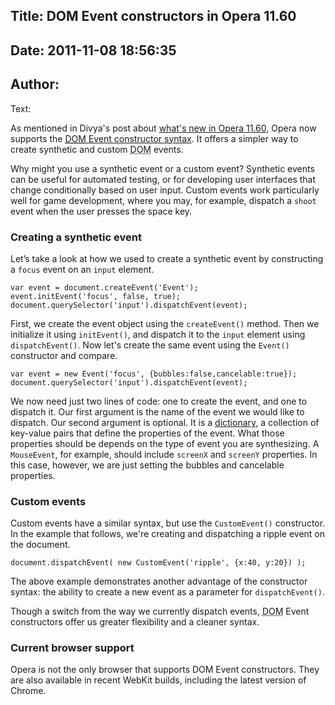 Title: DOM Event constructors in Opera 11.60
----
Date: 2011-11-08 18:56:35
----
Author: 
----
Text:

<p>As mentioned in Divya&#39;s post about <a href="http://my.opera.com/ODIN/blog/2011/11/07/what-s-new-in-opera-development-snapshots-4-november-2011-edition">what&#39;s new in Opera 11.60</a>, Opera now supports the <a href="http://www.w3.org/TR/domcore/#events" target="_blank"><abbr title="Document Object Model">DOM</abbr> Event constructor syntax</a>. It offers a simpler way to create synthetic and custom <abbr title="Document Object Model">DOM</abbr> events.</p>

<p>Why might you use a synthetic event or a custom event? Synthetic events can be useful for automated testing, or for developing user interfaces that change conditionally based on user input. Custom events work particularly well for game development, where you may, for example, dispatch a <code>shoot</code> event when the user presses the space key.</p>

<h3>Creating a synthetic event</h3>

<p>Let&#8217;s take a look at how we used to create a synthetic event by constructing a <code>focus</code> event on an <code>input</code> element.</p>

<pre><code>var event = document.createEvent(&#39;Event&#39;);
event.initEvent(&#39;focus&#39;, false, true);
document.querySelector(&#39;input&#39;).dispatchEvent(event);</code></pre>

<p>First, we create the event object using the <code>createEvent()</code> method. Then we initialize it using <code>initEvent()</code>, and dispatch it to the <code>input</code> element using <code>dispatchEvent()</code>. Now let&#39;s create the same event using the <code>Event()</code> constructor and compare.</p>

<pre><code>var event = new Event(&#39;focus&#39;, {bubbles:false,cancelable:true});
document.querySelector(&#39;input&#39;).dispatchEvent(event);</code></pre>

<p>We now need just two lines of code: one to create the event, and one to dispatch it. Our first argument is the name of the event we would like to dispatch. Our second argument is optional. It is a <a href="http://www.w3.org/TR/WebIDL/#idl-dictionaries">dictionary</a>, a collection of key-value pairs that define the properties of the event. What those properties should be depends on the type of event you are synthesizing. A <code>MouseEvent</code>, for example, should include <code>screenX</code> and <code>screenY</code> properties. In this case, however, we are just setting the bubbles and cancelable properties.</p>

<h3>Custom events</h3>

<p>Custom events have a similar syntax, but use the <code>CustomEvent()</code> constructor. In the example that follows, we&#39;re creating and dispatching a ripple event on the document.</p>

<pre><code>document.dispatchEvent( new CustomEvent(&#39;ripple&#39;, {x:40, y:20}) );</code></pre>

<p>The above example demonstrates another advantage of the constructor syntax: the ability to create a new event as a parameter for <code>dispatchEvent()</code>.</p>

<p>Though a switch from the way we currently dispatch events, <abbr title="Document Object Model">DOM</abbr> Event constructors offer us greater flexibility and a cleaner syntax.</p>

<h3>Current browser support</h3>

<p>Opera is not the only browser that supports DOM Event constructors. They are also available in recent WebKit builds, including the latest version of Chrome.</p>

